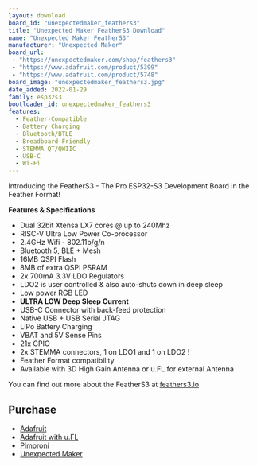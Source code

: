 ```yaml
---
layout: download
board_id: "unexpectedmaker_feathers3"
title: "Unexpected Maker FeatherS3 Download"
name: "Unexpected Maker FeatherS3"
manufacturer: "Unexpected Maker"
board_url:
 - "https://unexpectedmaker.com/shop/feathers3"
 - "https://www.adafruit.com/product/5399"
 - "https://www.adafruit.com/product/5748"
board_image: "unexpectedmaker_feathers3.jpg"
date_added: 2022-01-29
family: esp32s3
bootloader_id: unexpectedmaker_feathers3
features:
  - Feather-Compatible
  - Battery Charging
  - Bluetooth/BTLE
  - Breadboard-Friendly
  - STEMMA QT/QWIIC
  - USB-C
  - Wi-Fi
---
```


Introducing the FeatherS3 - The Pro ESP32-S3 Development Board in the Feather Format!

**Features & Specifications**
- Dual 32bit Xtensa LX7 cores @ up to 240Mhz
- RISC-V Ultra Low Power Co-processor
- 2.4GHz Wifi - 802.11b/g/n
- Bluetooth 5, BLE + Mesh
- 16MB QSPI Flash
- 8MB of extra QSPI PSRAM
- 2x 700mA 3.3V LDO Regulators
- LDO2 is user controlled & also auto-shuts down in deep sleep
- Low power RGB LED
- **ULTRA LOW Deep Sleep Current**
- USB-C Connector with back-feed protection
- Native USB + USB Serial JTAG
- LiPo Battery Charging
- VBAT and 5V Sense Pins
- 21x GPIO
- 2x STEMMA connectors, 1 on LDO1 and 1 on LDO2 !
- Feather Format compatibility
- Available with 3D High Gain Antenna or u.FL for external Antenna

You can find out more about the FeatherS3 at [feathers3.io](https://feathers3.io)

## Purchase
 * [Adafruit](https://www.adafruit.com/product/5399)
 * [Adafruit with u.FL](https://www.adafruit.com/product/5748)
 * [Pimoroni](https://shop.pimoroni.com/products/feathers3-esp32-s3)
 * [Unexpected Maker](https://unexpectedmaker.com/shop/feathers3)
